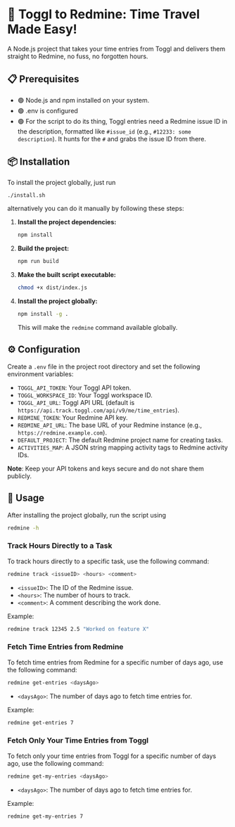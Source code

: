 # 🚀 Toggl to Redmine: Time Travel Made Easy!

A Node.js project that takes your time entries from Toggl and delivers them straight to Redmine, no fuss, no forgotten hours.

## 📋 Prerequisites

- 🟢 Node.js and npm installed on your system.
- 🟢 .env is configured
- 🟢 For the script to do its thing, Toggl entries need a Redmine issue ID in the description, formatted like `#issue_id` (e.g., `#12233: some description`). It hunts for the `#` and grabs the issue ID from there.

## 📦 Installation

To install the project globally, just run

```sh
./install.sh
```

alternatively you can do it manually by following these steps:

1. **Install the project dependencies:**

   ```sh
   npm install
   ```

2. **Build the project:**

   ```sh
   npm run build
   ```

3. **Make the built script executable:**

   ```sh
   chmod +x dist/index.js
   ```

4. **Install the project globally:**

   ```sh
   npm install -g .
   ```

   This will make the `redmine` command available globally.

## ⚙️ Configuration

Create a `.env` file in the project root directory and set the following environment variables:

- `TOGGL_API_TOKEN`: Your Toggl API token.
- `TOGGL_WORKSPACE_ID`: Your Toggl workspace ID.
- `TOGGL_API_URL`: Toggl API URL (default is `https://api.track.toggl.com/api/v9/me/time_entries`).
- `REDMINE_TOKEN`: Your Redmine API key.
- `REDMINE_API_URL`: The base URL of your Redmine instance (e.g., `https://redmine.example.com`).
- `DEFAULT_PROJECT`: The default Redmine project name for creating tasks.
- `ACTIVITIES_MAP`: A JSON string mapping activity tags to Redmine activity IDs.

**Note**: Keep your API tokens and keys secure and do not share them publicly.

## 🚀 Usage

After installing the project globally, run the script using

```sh
redmine -h
```

### Track Hours Directly to a Task

To track hours directly to a specific task, use the following command:

```sh
redmine track <issueID> <hours> <comment>
```

- `<issueID>`: The ID of the Redmine issue.
- `<hours>`: The number of hours to track.
- `<comment>`: A comment describing the work done.

Example:

```sh
redmine track 12345 2.5 "Worked on feature X"
```

### Fetch Time Entries from Redmine

To fetch time entries from Redmine for a specific number of days ago, use the following command:

```sh
redmine get-entries <daysAgo>
```

- `<daysAgo>`: The number of days ago to fetch time entries for.

Example:

```sh
redmine get-entries 7
```

### Fetch Only Your Time Entries from Toggl

To fetch only your time entries from Toggl for a specific number of days ago, use the following command:

```sh
redmine get-my-entries <daysAgo>
```

- `<daysAgo>`: The number of days ago to fetch time entries for.

Example:

```sh
redmine get-my-entries 7
```
